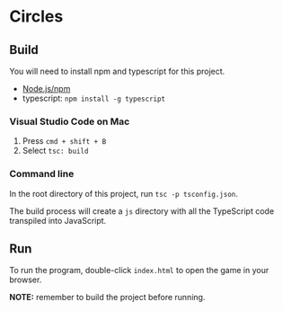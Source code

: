 # Circles

## Build
You will need to install npm and typescript for this project.
* [Node.js/npm](https://www.npmjs.com/package/npm)
* typescript: `npm install -g typescript`

### Visual Studio Code on Mac
1. Press `cmd + shift + B`
1. Select `tsc: build`

### Command line
In the root directory of this project, run `tsc -p tsconfig.json`.

The build process will create a `js` directory with all the TypeScript code transpiled into JavaScript.

## Run
To run the program, double-click `index.html` to open the game in your browser.

**NOTE:** remember to build the project before running.
